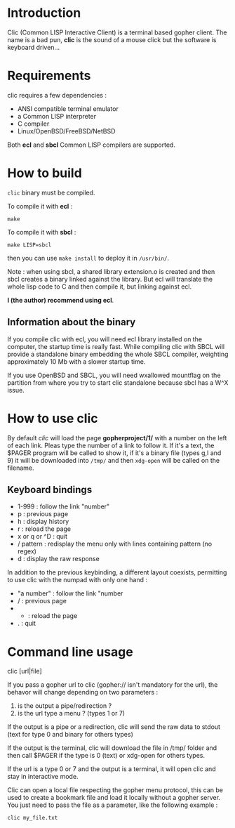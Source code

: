 Introduction
============

Clic (Common LISP Interactive Client) is a terminal based gopher
client. The name is a bad pun, **clic** is the sound of a mouse click
but the software is keyboard driven...


Requirements
============

clic requires a few dependencies :

   + ANSI compatible terminal emulator
   + a Common LISP interpreter
   + C compiler
   + Linux/OpenBSD/FreeBSD/NetBSD

Both **ecl** and **sbcl** Common LISP compilers are supported.


How to build
============

`clic` binary must be compiled.

To compile it with **ecl** :

    make

To compile it with **sbcl** :

    make LISP=sbcl

then you can use `make install` to deploy it in `/usr/bin/`.

Note : when using sbcl, a shared library extension.o is created and
then sbcl creates a binary linked against the library. But ecl will
translate the whole lisp code to C and then compile it, but linking
against ecl.

**I (the author) recommend using ecl**.


Information about the binary
----------------------------
If you compile clic with ecl, you will need ecl library installed on
the computer, the startup time is really fast. While compiling clic
with SBCL will provide a standalone binary embedding the whole SBCL
compiler, weighting approximately 10 Mb with a slower startup time.

If you use OpenBSD and SBCL, you will need wxallowed mountflag on the
partition from where you try to start clic standalone because sbcl has
a W^X issue.


How to use clic
===============

By default *clic* will load the page **gopherproject/1/** with a
number on the left of each link. Pleas type the number of a link to
follow it. If it's a text, the $PAGER program will be called to show
it, if it's a binary file (types g,I and 9) it will be downloaded into
`/tmp/` and then `xdg-open` will be called on the filename.


Keyboard bindings
-----------------

+ 1-999 : follow the link "number"
+ p : previous page
+ h : display history
+ r : reload the page
+ x or q or ^D : quit
+ / pattern : redisplay the menu only with lines containing pattern (no regex)
+ d : display the raw response

In addition to the previous keybinding, a different layout coexists,
permitting to use clic with the numpad with only one hand :

+ "a number" : follow the link "number
+ / : previous page
+ * : reload the page
+ . : quit


Command line usage
==================

clic [url|file]

If you pass a gopher url to clic (gopher:// isn't mandatory for the
url), the behavor will change depending on two parameters :

1. is the output a pipe/redirection ?
2. is the url type a menu ? (types 1 or 7)

If the output is a pipe or a redirection, clic will send the raw data
to stdout (text for type 0 and binary for others types)

If the output is the terminal, clic will download the file in /tmp/
folder and then call $PAGER if the type is 0 (text) or xdg-open for
others types.

If the url is a type 0 or 7 and the output is a terminal, it will open
clic and stay in interactive mode.

Clic can open a local file respecting the gopher menu protocol, this
can be used to create a bookmark file and load it locally without a
gopher server. You just need to pass the file as a parameter, like the
following example :

    clic my_file.txt
